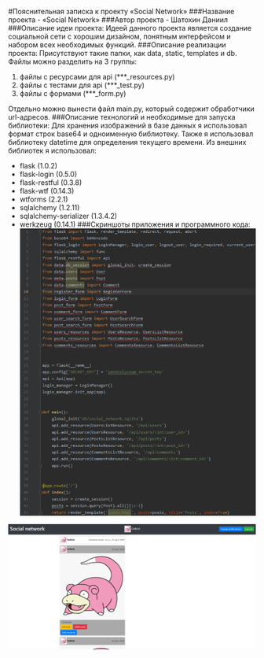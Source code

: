 #Пояснительная записка к проекту «Social Network»
###Название проекта - «Social Network» 
###Автор проекта - Шатохин Даниил
###Описание идеи проекта:
Идеей данного проекта является создание социальной сети с хорошим дизайном, понятным интерфейсом и набором всех необходимых функций.
 ###Описание реализации проекта:
Присутствуют такие папки, как data, static, templates и db. Файлы можно разделить на 3 группы:
1. файлы с ресурсами для api (\*\*\*\_resources.py)
2. файлы с тестами для api (\*\*\*\_test.py)
3. файлы с формами (\*\*\*\_form.py)

Отдельно можно вынести файл main.py, который содержит обработчики url-адресов.
###Описание технологий и необходимые для запуска библиотеки:
Для хранения изображений в базе данных я использовал формат строк base64 и одноименную библиотеку. Также я использовал библиотеку datetime для определения текущего времени. Из внешних библиотек я использовал:
* flask (1.0.2)
* flask-login (0.5.0)
* flask-restful (0.3.8)
* flask-wtf (0.14.3)
* wtforms (2.2.1)
* sqlalchemy (1.2.11)
* sqlalchemy-serializer (1.3.4.2)
* werkzeug (0.14.1)
###Скриншоты приложения и программного кода:
![Изображение не загрузилось](Screenshot1.png "Скриншот программного кода")

![Изображение не загрузилось](Screenshot2.png "Скриншот приложения")